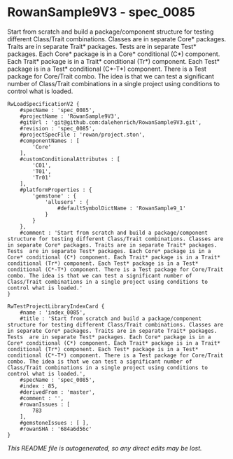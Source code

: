 # RowanSample9V3 - spec_0085
Start from scratch and build a package/component structure for testing different Class/Trait combinations. Classes are in separate Core* packages. Traits are in separate Trait* packages. Tests  are in separate Test* packages. Each Core* package is in a Core* conditional (C*) component. Each Trait* package is in a Trait* conditional (Tr*) component. Each Test* package is in a Test* conditional (C*-T*) component. There is a Test package for Core/Trait combo. The idea is that we can test a significant number of Class/Trait combinations in a single project using conditions to control what is loaded.
```
RwLoadSpecificationV2 {
	#specName : 'spec_0085',
	#projectName : 'RowanSample9V3',
	#gitUrl : 'git@github.com:dalehenrich/RowanSample9V3.git',
	#revision : 'spec_0085',
	#projectSpecFile : 'rowan/project.ston',
	#componentNames : [
		'Core'
	],
	#customConditionalAttributes : [
		'C01',
		'T01',
		'Tr01'
	],
	#platformProperties : {
		'gemstone' : {
			'allusers' : {
				#defaultSymbolDictName : 'RowanSample9_1'
			}
		}
	},
	#comment : 'Start from scratch and build a package/component structure for testing different Class/Trait combinations. Classes are in separate Core* packages. Traits are in separate Trait* packages. Tests  are in separate Test* packages. Each Core* package is in a Core* conditional (C*) component. Each Trait* package is in a Trait* conditional (Tr*) component. Each Test* package is in a Test* conditional (C*-T*) component. There is a Test package for Core/Trait combo. The idea is that we can test a significant number of Class/Trait combinations in a single project using conditions to control what is loaded.'
}

RwTestProjectLibraryIndexCard {
	#name : 'index_0085',
	#title : 'Start from scratch and build a package/component structure for testing different Class/Trait combinations. Classes are in separate Core* packages. Traits are in separate Trait* packages. Tests  are in separate Test* packages. Each Core* package is in a Core* conditional (C*) component. Each Trait* package is in a Trait* conditional (Tr*) component. Each Test* package is in a Test* conditional (C*-T*) component. There is a Test package for Core/Trait combo. The idea is that we can test a significant number of Class/Trait combinations in a single project using conditions to control what is loaded.',
	#specName : 'spec_0085',
	#index : 85,
	#derivedFrom : 'master',
	#comment : '',
	#rowanIssues : [
		783
	],
	#gemstoneIssues : [ ],
	#rowanSHA : '684a6d56c'
}
```

*This README file is autogenerated, so any direct edits may be lost.*
